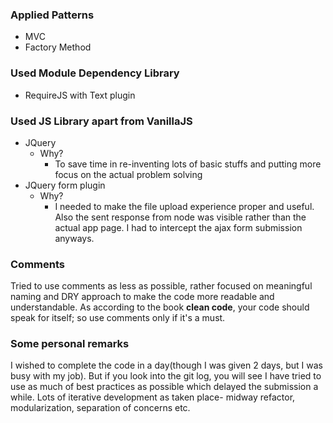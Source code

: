 ### Applied Patterns

- MVC
- Factory Method

### Used Module Dependency Library

- RequireJS with Text plugin

### Used JS Library apart from VanillaJS

- JQuery
  - Why?
    - To save time in re-inventing lots of basic stuffs and putting more focus on the actual problem solving
- JQuery form plugin
  - Why?
    - I needed to make the file upload experience proper and useful. Also the sent response from node was visible rather than the actual app page. I had to intercept the ajax form submission anyways.

### Comments

Tried to use comments as less as possible, rather focused on meaningful naming and DRY approach to make the code more
readable and understandable. As according to the book **clean code**, your code should speak for itself; so use comments
only if it's a must.

### Some personal remarks

I wished to complete the code in a day(though I was given 2 days, but I was busy with my job).
But if you look into the git log, you will see I have tried to use as much of
best practices as possible which delayed the submission a while. Lots of iterative development as taken place- midway refactor,
modularization, separation of concerns etc.